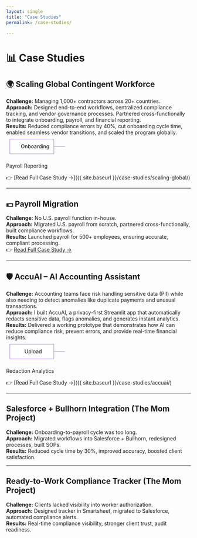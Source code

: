 ```yaml
---
layout: single
title: "Case Studies"
permalink: /case-studies/

---
```


# 📊 Case Studies  

## 🌍 Scaling Global Contingent Workforce  
**Challenge:** Managing 1,000+ contractors across 20+ countries.  
**Approach:** Designed end-to-end workflows, centralized compliance tracking, and vendor governance processes. Partnered cross-functionally to integrate onboarding, payroll, and financial reporting.  
**Results:** Reduced compliance errors by 40%, cut onboarding cycle time, enabled seamless vendor transitions, and scaled the program globally.  
<svg width="500" height="60" xmlns="http://www.w3.org/2000/svg">
  <rect x="10" y="10" width="120" height="40" fill="white" stroke="#9370DB" />
  <text x="40" y="35" font-size="14" fill="black">Onboarding</text>
  <line x1="130" y1="30" x2="160" y2="30" stroke="#9370DB" marker-end="url(#arrow)" />
  
  <rect x="160" y="10" width="120" height="40" fill="white" stroke="#9370DB" />
  <text x="195" y="35" font-size="14" fill="black">Payroll</text>
  <line x1="280" y1="30" x2="310" y2="30" stroke="#9370DB" marker-end="url(#arrow)" />
  
  <rect x="310" y="10" width="120" height="40" fill="white" stroke="#9370DB" />
  <text x="340" y="35" font-size="14" fill="black">Reporting</text>
  
  <defs>
    <marker id="arrow" markerWidth="10" markerHeight="10" refX="6" refY="3" orient="auto">
      <path d="M0,0 L0,6 L9,3 z" fill="#9370DB" />
    </marker>
  </defs>
</svg>

👉 [Read Full Case Study →]({{ site.baseurl }}/case-studies/scaling-global/)

---

## 💵 Payroll Migration  
**Challenge:** No U.S. payroll function in-house.  
**Approach:** Migrated U.S. payroll from scratch, partnered cross-functionally, built compliance workflows.  
**Results:** Launched payroll for 500+ employees, ensuring accurate, compliant processing.  
👉 [Read Full Case Study →](/case-studies/payroll-migration/)

---

## 🛡️ AccuAI – AI Accounting Assistant  
**Challenge:** Accounting teams face risk handling sensitive data (PII) while also needing to detect anomalies like duplicate payments and unusual transactions.  
**Approach:** I built AccuAI, a privacy-first Streamlit app that automatically redacts sensitive data, flags anomalies, and generates instant analytics.  
**Results:** Delivered a working prototype that demonstrates how AI can reduce compliance risk, prevent errors, and provide real-time financial insights.  
<svg width="500" height="60" xmlns="http://www.w3.org/2000/svg">
  <rect x="10" y="10" width="120" height="40" fill="white" stroke="#9370DB" />
  <text x="50" y="35" font-size="14" fill="black">Upload</text>
  <line x1="130" y1="30" x2="160" y2="30" stroke="#9370DB" marker-end="url(#arrow)" />
  
  <rect x="160" y="10" width="120" height="40" fill="white" stroke="#9370DB" />
  <text x="190" y="35" font-size="14" fill="black">Redaction</text>
  <line x1="280" y1="30" x2="310" y2="30" stroke="#9370DB" marker-end="url(#arrow)" />
  
  <rect x="310" y="10" width="140" height="40" fill="white" stroke="#9370DB" />
  <text x="340" y="35" font-size="14" fill="black">Analytics</text>
  
  <defs>
    <marker id="arrow" markerWidth="10" markerHeight="10" refX="6" refY="3" orient="auto">
      <path d="M0,0 L0,6 L9,3 z" fill="#9370DB" />
    </marker>
  </defs>
</svg>

👉 [Read Full Case Study →]({{ site.baseurl }}/case-studies/accuai/)



---

## Salesforce + Bullhorn Integration (The Mom Project)  
**Challenge:** Onboarding-to-payroll cycle was too long.  
**Approach:** Migrated workflows into Salesforce + Bullhorn, redesigned processes, built SOPs.  
**Results:** Reduced cycle time by 30%, improved accuracy, boosted client satisfaction.  

---

## Ready-to-Work Compliance Tracker (The Mom Project)  
**Challenge:** Clients lacked visibility into worker authorization.  
**Approach:** Designed tracker in Smartsheet, migrated to Salesforce, automated compliance alerts.  
**Results:** Real-time compliance visibility, stronger client trust, audit readiness.  
